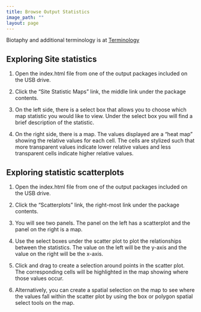 ```yaml
---
title: Browse Output Statistics
image_path: ""
layout: page
---
```


Biotaphy and additional terminology is at [Terminology](/terms)

## Exploring Site statistics

1. Open the index.html file from one of the output packages included 
   on the USB drive.

1. Click the “Site Statistic Maps” link, the middle link under the 
   package contents.

1. On the left side, there is a select box that allows you to choose 
   which map statistic you would like to view.  Under the select box 
   you will find a brief description of the statistic.

1. On the right side, there is a map.  The values displayed are a 
   “heat map” showing the relative values for each cell.  The cells are 
   stylized such that more transparent values indicate lower relative 
   values and less transparent cells indicate higher relative values.

## Exploring statistic scatterplots

1. Open the index.html file from one of the output packages included on 
   the USB drive.

1. Click the “Scatterplots” link, the right-most link under the package 
   contents.

1. You will see two panels.  The panel on the left has a scatterplot and 
   the panel on the right is a map.

1. Use the select boxes under the scatter plot to plot the relationships 
   between the statistics.  The value on the left will be the y-axis and 
   the value on the right will be the x-axis.

1. Click and drag to create a selection around points in the scatter plot.  
   The corresponding cells will be highlighted in the map showing where 
   those values occur.

1. Alternatively, you can create a spatial selection on the map to see 
   where the values fall within the scatter plot by using the box or 
   polygon spatial select tools on the map.


